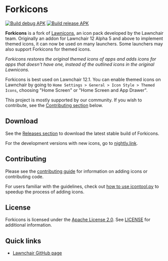 # Forkicons

[![Build debug APK](https://github.com/k4ustu3h/forkicons/actions/workflows/build_debug_apk.yml/badge.svg)](https://github.com/k4ustu3h/forkicons/actions/workflows/build_debug_apk.yml)
[![Build release APK](https://github.com/k4ustu3h/forkicons/actions/workflows/build_release_apk.yml/badge.svg)](https://github.com/k4ustu3h/forkicons/actions/workflows/build_release_apk.yml)

**Forkicons** is a fork of [Lawnicons](https://github.com/LawnchairLauncher/lawnicons), an icon pack developed by the Lawnchair team.
Originally an addon for Lawnchair 12 Alpha 5 and above to implement themed icons, it can now be used on many launchers. Some launchers may also support Forkicons for themed icons.

_Forkicons restores the original themed icons of apps and adds icons for apps that doesn't have one, instead of the outlined icons in the original Lawnicons._

Forkicons is best used on Lawnchair 12.1. You can enable themed icons on Lawnchair by going to `Home Settings > General > Icon Style > Themed Icons`, choosing "Home Screen" or "Home Screen and App Drawer".

This project is mostly supported by our community. If you wish to contribute, see the [Contributing section](README.md#Contributing) below.

## Download

See the [Releases section](https://github.com/k4ustu3h/forkicons/releases) to download the latest stable build of Forkicons.

For the development versions with new icons, go to [nightly.link](https://nightly.link/k4ustu3h/forkicons/workflows/build_debug_apk/main/Debug%20APK).

## Contributing

Please see the [contributing guide](CONTRIBUTING.md) for information on adding icons or contributing code.

For users familiar with the guidelines, check out [how to use icontool.py](/.github/icontool_guide.md) to speedup the process of adding icons.

## License

Forkicons is licensed under the [Apache License 2.0](https://www.apache.org/licenses/LICENSE-2.0). See [LICENSE](LICENSE) for additional information.

## Quick links

-   [Lawnchair GitHub page](https://github.com/LawnchairLauncher/lawnchair)
